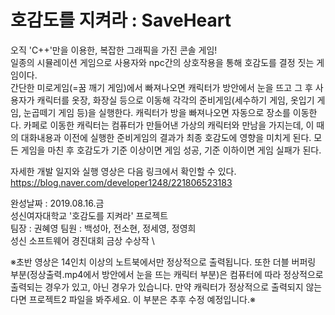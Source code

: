 # 호감도를 지켜라 : SaveHeart 

오직 'C++'만을 이용한, 복잡한 그래픽을 가진 콘솔 게임!\
일종의 시뮬레이션 게임으로 사용자와 npc간의 상호작용을 통해 호감도를 결정 짓는 게임이다.\
간단한 미로게임(=꿈 깨기 게임)에서 빠져나오면 캐릭터가 방안에서 눈을 뜨고 그 후 사용자가 캐릭터를 옷장, 화장실 등으로 이동해 각각의 준비게임(세수하기 게임, 옷입기 게임, 눈곱떼기 게임 등)을 실행한다. 캐릭터가 방을 빠져나오면 자동으로 장소를 이동한다. 카페로 이동한 캐릭터는 컴퓨터가 만들어낸 가상의 캐릭터와 만남을 가지는데, 이 때의 대화내용과 이전에 실행한 준비게임의 결과가 최종 호감도에 영향을 미치게 된다. 모든 게임을 마친 후 호감도가 기준 이상이면 게임 성공, 기준 이하이면 게임 실패가 된다.

자세한 개발 일지와 실행 영상은 다음 링크에서 확인할 수 있다.\
https://blog.naver.com/developer1248/221806523183


완성날짜 : 2019.08.16.금 \
성신여자대학교 '호감도를 지켜라' 프로젝트\
팀장 : 권혜영 팀원 : 백성아, 전소현, 정세영, 정영희 \
성신 소프트웨어 경진대회 금상 수상작 \

※초반 영상은 14인치 이상의 노트북에서만 정상적으로 출력됩니다. 또한 더블 버퍼링 부분(정상출력.mp4에서 방안에서 눈을 뜨는 캐릭터 부분)은 컴퓨터에 따라 정상적으로 출력되는 경우가 있고, 아닌 경우가 있습니다. 만약 캐릭터가 정상적으로 출력되지 않는다면 프로젝트2 파일을 봐주세요. 이 부분은 추후 수정 예정입니다.※

